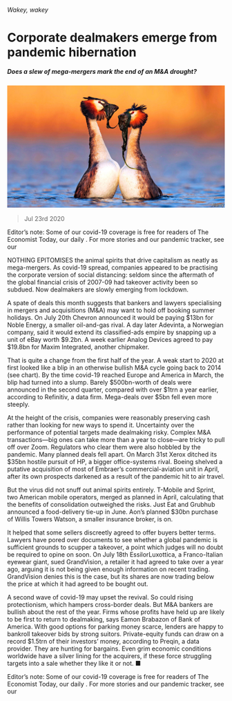 ###### Wakey, wakey

# Corporate dealmakers emerge from pandemic hibernation 

##### Does a slew of mega-mergers mark the end of an M&A drought? 

![image](images/20200725_WBP001_0.jpg) 

> Jul 23rd 2020 

Editor’s note: Some of our covid-19 coverage is free for readers of The Economist Today, our daily . For more stories and our pandemic tracker, see our 

NOTHING EPITOMISES the animal spirits that drive capitalism as neatly as mega-mergers. As covid-19 spread, companies appeared to be practising the corporate version of social distancing: seldom since the aftermath of the global financial crisis of 2007-09 had takeover activity been so subdued. Now dealmakers are slowly emerging from lockdown.

A spate of deals this month suggests that bankers and lawyers specialising in mergers and acquisitions (M&amp;A) may want to hold off booking summer holidays. On July 20th Chevron announced it would be paying $13bn for Noble Energy, a smaller oil-and-gas rival. A day later Adevinta, a Norwegian company, said it would extend its classified-ads empire by snapping up a unit of eBay worth $9.2bn. A week earlier Analog Devices agreed to pay $19.8bn for Maxim Integrated, another chipmaker.


That is quite a change from the first half of the year. A weak start to 2020 at first looked like a blip in an otherwise bullish M&amp;A cycle going back to 2014 (see chart). By the time covid-19 reached Europe and America in March, the blip had turned into a slump. Barely $500bn-worth of deals were announced in the second quarter, compared with over $1trn a year earlier, according to Refinitiv, a data firm. Mega-deals over $5bn fell even more steeply.

At the height of the crisis, companies were reasonably preserving cash rather than looking for new ways to spend it. Uncertainty over the performance of potential targets made dealmaking risky. Complex M&amp;A transactions—big ones can take more than a year to close—are tricky to pull off over Zoom. Regulators who clear them were also hobbled by the pandemic. Many planned deals fell apart. On March 31st Xerox ditched its $35bn hostile pursuit of HP, a bigger office-systems rival. Boeing shelved a putative acquisition of most of Embraer’s commercial-aviation unit in April, after its own prospects darkened as a result of the pandemic hit to air travel.

But the virus did not snuff out animal spirits entirely. T-Mobile and Sprint, two American mobile operators, merged as planned in April, calculating that the benefits of consolidation outweighed the risks. Just Eat and Grubhub announced a food-delivery tie-up in June. Aon’s planned $30bn purchase of Willis Towers Watson, a smaller insurance broker, is on.

It helped that some sellers discreetly agreed to offer buyers better terms. Lawyers have pored over documents to see whether a global pandemic is sufficient grounds to scupper a takeover, a point which judges will no doubt be required to opine on soon. On July 18th EssilorLuxottica, a Franco-Italian eyewear giant, sued GrandVision, a retailer it had agreed to take over a year ago, arguing it is not being given enough information on recent trading. GrandVision denies this is the case, but its shares are now trading below the price at which it had agreed to be bought out.

A second wave of covid-19 may upset the revival. So could rising protectionism, which hampers cross-border deals. But M&amp;A bankers are bullish about the rest of the year. Firms whose profits have held up are likely to be first to return to dealmaking, says Eamon Brabazon of Bank of America. With good options for parking money scarce, lenders are happy to bankroll takeover bids by strong suitors. Private-equity funds can draw on a record $1.5trn of their investors’ money, according to Preqin, a data provider. They are hunting for bargains. Even grim economic conditions worldwide have a silver lining for the acquirers, if these force struggling targets into a sale whether they like it or not. ■

Editor’s note: Some of our covid-19 coverage is free for readers of The Economist Today, our daily . For more stories and our pandemic tracker, see our 

